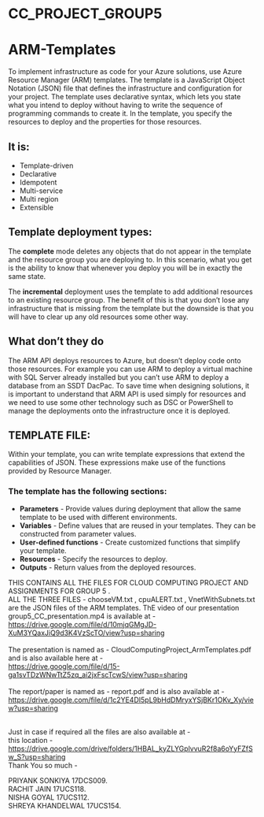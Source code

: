 # CC_PROJECT_GROUP5
# ARM-Templates
To implement infrastructure as code for your Azure solutions, use Azure Resource Manager (ARM) templates. The template is a JavaScript Object Notation (JSON) file that defines the infrastructure and configuration for your project. The template uses declarative syntax, which lets you state what you intend to deploy without having to write the sequence of programming commands to create it. In the template, you specify the resources to deploy and the properties for those resources.

## It is:

- Template-driven 
- Declarative 
- Idempotent 
- Multi-service 
- Multi region
- Extensible 

## Template deployment types:

  The **complete** mode deletes any objects that do not appear in the template and the resource group you are deploying to. In this scenario, what you get is the ability to know that whenever you deploy you will be in exactly the same state.

The **incremental** deployment uses the template to add additional resources to an existing resource group. The benefit of this is that you don’t lose any infrastructure that is missing from the template but the downside is that you will have to clear up any old resources some other way.

## What don’t they do
The ARM API deploys resources to Azure, but doesn’t deploy code onto those resources. For example you can use ARM to deploy a virtual machine with SQL Server already installed but you can’t use ARM to deploy a database from an SSDT DacPac.
To save time when designing solutions, it is important to understand that ARM API is used simply for resources and we need to use some other technology such as DSC or PowerShell to manage the deployments onto the infrastructure once it is deployed.

## TEMPLATE FILE:
Within your template, you can write template expressions that extend the capabilities of JSON. These expressions make use of the functions provided by Resource Manager.
### The template has the following sections:
- **Parameters** - Provide values during deployment that allow the same template to be used with different environments.
- **Variables** - Define values that are reused in your templates. They can be constructed from parameter values.
- **User-defined functions** - Create customized functions that simplify your template.
- **Resources** - Specify the resources to deploy.
- **Outputs** - Return values from the deployed resources.


THIS CONTAINS ALL THE FILES FOR CLOUD COMPUTING PROJECT AND ASSIGNMENTS FOR GROUP 5 . <br />
ALL THE THREE FILES - chooseVM.txt , cpuALERT.txt , VnetWithSubnets.txt are the JSON files of the ARM templates. 
ThE video of our presentation group5_CC_presentation.mp4 is available at - <br />
https://drive.google.com/file/d/10mjqGMgJD-XuM3YQaxJiQ9d3K4VzScTO/view?usp=sharing <br />
<br />
The presentation is named as - CloudComputingProject_ArmTemplates.pdf and is  also available here at -<br />
https://drive.google.com/file/d/15-ga1svTDzWNwTtZ5zq_ai2jxFscTcwS/view?usp=sharing<br />
<br />
The report/paper is named as - report.pdf and is also  available at - <br />
https://drive.google.com/file/d/1c2YE4DI5pL9bHdDMryxYSjBKr1OKv_Xy/view?usp=sharing <br />
<br />


Just in case if required all the files are also available at - <br />
 this location - https://drive.google.com/drive/folders/1HBAL_kyZLYGplvvuR2f8a6oYyFZfSw_S?usp=sharing <br />
Thank You so much - <br />




PRIYANK SONKIYA 17DCS009.<br />
RACHIT JAIN 17UCS118.<br />
NISHA GOYAL 17UCS112.<br />
SHREYA KHANDELWAL 17UCS154.<br />
